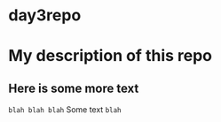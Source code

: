 # day3repo
# My description of this repo
## Here is some more text
```blah blah blah```
Some text
`blah`

